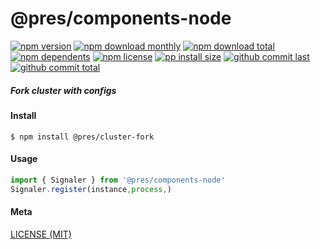 # @pres/components-node

[![npm version][badge-npm-version]][url-npm]
[![npm download monthly][badge-npm-download-monthly]][url-npm]
[![npm download total][badge-npm-download-total]][url-npm]
[![npm dependents][badge-npm-dependents]][url-github]
[![npm license][badge-npm-license]][url-npm]
[![pp install size][badge-pp-install-size]][url-pp]
[![github commit last][badge-github-last-commit]][url-github]
[![github commit total][badge-github-commit-count]][url-github]

[//]: <> (Shields)
[badge-npm-version]: https://flat.badgen.net/npm/v/@pres/cluster-fork
[badge-npm-download-monthly]: https://flat.badgen.net/npm/dm/@pres/cluster-fork
[badge-npm-download-total]:https://flat.badgen.net/npm/dt/@pres/cluster-fork
[badge-npm-dependents]: https://flat.badgen.net/npm/dependents/@pres/cluster-fork
[badge-npm-license]: https://flat.badgen.net/npm/license/@pres/cluster-fork
[badge-pp-install-size]: https://flat.badgen.net/packagephobia/install/@pres/cluster-fork
[badge-github-last-commit]: https://flat.badgen.net/github/last-commit/hoyeungw/pres
[badge-github-commit-count]: https://flat.badgen.net/github/commits/hoyeungw/pres

[//]: <> (Link)
[url-npm]: https://npmjs.org/package/@pres/cluster-fork
[url-pp]: https://packagephobia.now.sh/result?p=@pres/cluster-fork
[url-github]: https://github.com/hoyeungw/pres

##### Fork cluster with configs

#### Install
```console
$ npm install @pres/cluster-fork
```

#### Usage
```js
import { Signaler } from '@pres/components-node'
Signaler.register(instance,process,)
```

#### Meta
[LICENSE (MIT)](LICENSE)
